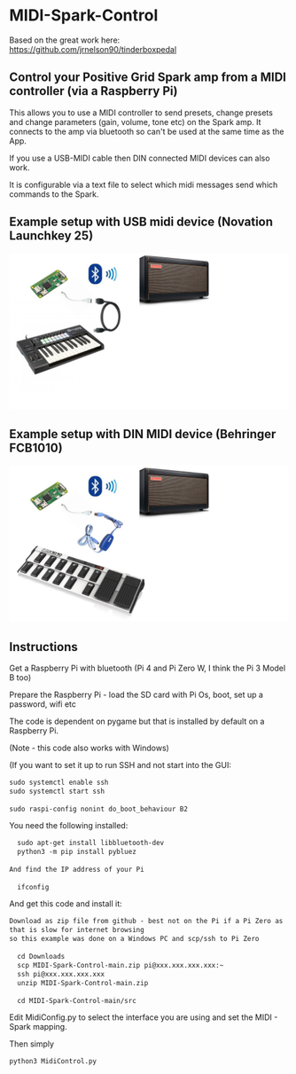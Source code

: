 # MIDI-Spark-Control

Based on the great work here: https://github.com/jrnelson90/tinderboxpedal

## Control your Positive Grid Spark amp from a MIDI controller (via a Raspberry Pi)

This allows you to use a MIDI controller to send presets, change presets and change parameters (gain, volume, tone etc) on the Spark amp. It connects to the amp via bluetooth so can't be used at the same time as the App.

If you use a USB-MIDI cable then DIN connected MIDI devices can also work.

It is configurable via a text file to select which midi messages send which commands to the Spark.

## Example setup with USB midi device (Novation Launchkey 25)

![Spark Setups](https://github.com/paulhamsh/MIDI-Spark-Control/blob/main/digrams/Setup1.jpg)

## Example setup with DIN MIDI device (Behringer FCB1010)

![Spark Setups](https://github.com/paulhamsh/MIDI-Spark-Control/blob/main/digrams/Setup2.jpg)

## Instructions

Get a Raspberry Pi with bluetooth (Pi 4 and Pi Zero W, I think the Pi 3 Model B too)

Prepare the Raspberry Pi - load the SD card with Pi Os, boot, set up a password, wifi etc

The code is dependent on pygame but that is installed by default on a Raspberry Pi.

(Note - this code also works with Windows)

(If you want to set it up to run SSH and not start into the GUI:

```
sudo systemctl enable ssh
sudo systemctl start ssh

sudo raspi-config nonint do_boot_behaviour B2

```

You need the following installed:

```
  sudo apt-get install libbluetooth-dev
  python3 -m pip install pybluez

And find the IP address of your Pi

  ifconfig
```

And get this code and install it:

```
Download as zip file from github - best not on the Pi if a Pi Zero as that is slow for internet browsing 
so this example was done on a Windows PC and scp/ssh to Pi Zero

  cd Downloads
  scp MIDI-Spark-Control-main.zip pi@xxx.xxx.xxx.xxx:~
  ssh pi@xxx.xxx.xxx.xxx
  unzip MIDI-Spark-Control-main.zip
  
  cd MIDI-Spark-Control-main/src

```

Edit MidiConfig.py to select the interface you are using and set the MIDI - Spark mapping.

Then simply 

```
python3 MidiControl.py
```

